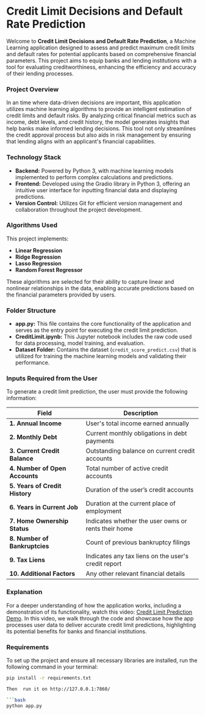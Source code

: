 # Credit Limit Decisions and Default Rate Prediction

Welcome to **Credit Limit Decisions and Default Rate Prediction**, a Machine Learning application designed to assess and predict maximum credit limits and default rates for potential applicants based on comprehensive financial parameters. This project aims to equip banks and lending institutions with a  tool for evaluating creditworthiness, enhancing the efficiency and accuracy of their lending processes.

### Project Overview

In an time where data-driven decisions are important, this application utilizes machine learning algorithms to provide an intelligent estimation of credit limits and default risks. By analyzing critical financial metrics such as income, debt levels, and credit history, the model generates insights that help banks make informed lending decisions. This tool not only streamlines the credit approval process but also aids in risk management by ensuring that lending aligns with an applicant's financial capabilities.

### Technology Stack


- **Backend:** Powered by Python 3, with machine learning models implemented to perform complex calculations and predictions.
- **Frontend:** Developed using the Gradio library in Python 3, offering an intuitive user interface for inputting financial data and displaying predictions.
- **Version Control:** Utilizes Git for efficient version management and collaboration throughout the project development.

### Algorithms Used

This project implements:

- **Linear Regression**
- **Ridge Regression**
- **Lasso Regression**
- **Random Forest Regressor**

These algorithms are selected for their ability to capture linear and nonlinear relationships in the data, enabling accurate predictions based on the financial parameters provided by users.

### Folder Structure

- **app.py:** This file contains the core functionality of the application and serves as the entry point for executing the credit limit prediction.
- **CreditLimit.ipynb:** This Jupyter notebook includes the raw code used for data processing, model training, and evaluation.
- **Dataset Folder:** Contains the dataset (`credit_score_predict.csv`) that is utilized for training the machine learning models and validating their performance.

### Inputs Required from the User

To generate a credit limit prediction, the user must provide the following information:

| Field                          | Description                                                |
|--------------------------------|------------------------------------------------------------|
| **1. Annual Income**          | User's total income earned annually                        |
| **2. Monthly Debt**           | Current monthly obligations in debt payments               |
| **3. Current Credit Balance**  | Outstanding balance on current credit accounts             |
| **4. Number of Open Accounts** | Total number of active credit accounts                     |
| **5. Years of Credit History** | Duration of the user’s credit accounts                     |
| **6. Years in Current Job**   | Duration at the current place of employment                |
| **7. Home Ownership Status**   | Indicates whether the user owns or rents their home       |
| **8. Number of Bankruptcies**  | Count of previous bankruptcy filings                       |
| **9. Tax Liens**              | Indicates any tax liens on the user's credit report       |
| **10. Additional Factors**     | Any other relevant financial details                       |

### Explanation

For a deeper understanding of how the application works, including a demonstration of its functionality, watch this video: [Credit Limit Prediction Demo](https://www.youtube.com/watch?v=k0A4wmo58GY). In this video, we walk through the code and showcase how the app processes user data to deliver accurate credit limit predictions, highlighting its potential benefits for banks and financial institutions.

### Requirements

To set up the project and ensure all necessary libraries are installed, run the following command in your terminal:

```bash
pip install -r requirements.txt

Then  run it on http://127.0.0.1:7860/

```bash
python app.py
